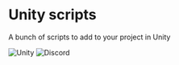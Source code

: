 # Unity scripts

A bunch of scripts to add to your project in Unity

<p align="left">
  <img alt="Unity" src="https://img.shields.io/badge/editor-unity-white?style=for-the-badge&logo=unity" />
  <img alt="Discord" src="https://img.shields.io/discord/938558244924829756?style=for-the-badge&logo=discord&logoColor=%23ffffff&label=%20&labelColor=%23697EC4&color=%237289DA&link=https%3A%2F%2Fnoxgamingqc.ca%2Fdiscord">
</p>
